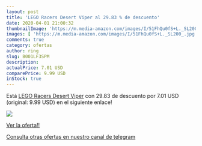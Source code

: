 ```yaml
---
layout: post
title: 'LEGO Racers Desert Viper al 29.83 % de descuento'
date: 2020-04-01 21:00:32
thumbnailImage: 'https://m.media-amazon.com/images/I/51FhQu0fS+L._SL200_.jpg'
images: [ 'https://m.media-amazon.com/images/I/51FhQu0fS+L._SL200_.jpg' ]
comments: true
category: ofertas
author: ring
slug: B001LF3SPM
description:
actualPrice: 7.01 USD
comparePrice: 9.99 USD
inStock: true
---
```


Está [LEGO Racers Desert Viper](https://www.amazon.com/dp/B001LF3SPM/?tag=redken08-20) con 29.83 de descuento por 7.01 USD (original: 9.99 USD) en el siguiente enlace!

[![](https://m.media-amazon.com/images/I/51FhQu0fS+L._SL200_.jpg)](https://www.amazon.com/dp/B001LF3SPM/?tag=redken08-20)

[Ver la oferta!!](https://www.amazon.com/dp/B001LF3SPM/?tag=redken08-20)

[Consulta otras ofertas en nuestro canal de telegram](https://t.me/s/ofertas25)
